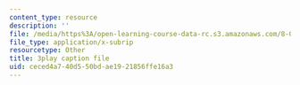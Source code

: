 ```yaml
---
content_type: resource
description: ''
file: /media/https%3A/open-learning-course-data-rc.s3.amazonaws.com/8-06-quantum-physics-iii-spring-2018/ceced4a740d550bdae1921856ffe16a3_NSac7cMQnJw.vtt
file_type: application/x-subrip
resourcetype: Other
title: 3play caption file
uid: ceced4a7-40d5-50bd-ae19-21856ffe16a3
---
```

